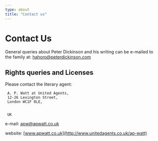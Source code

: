 ```yaml
---
type: about
title: "Contact us"
---
```


Contact Us
==========
General queries about Peter Dickinson and his writing can be e-mailed to the family at: [hahoro@peterdickinson.com](mailto:hahoro@peterdickinson.com)

Rights queries and Licenses
---------------------------

Please contact the literary agent:

     A. P. Watt at United Agents,
     12-26 Lexington Street,
     London WC1F 0LE,


     UK

e-mail: [apw@apwatt.co.uk](mailto:apw@apwatt.co.uk)

website: [www.apwatt.co.uk](http://www.unitedagents.co.uk/ap-watt)
